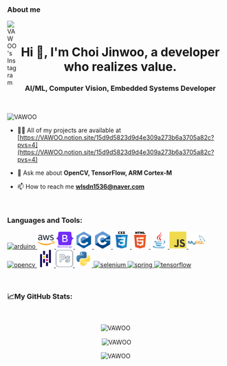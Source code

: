 ### About me
<a href="https://instagram.com/woo.ing_" target="_blank">
  <img align="left" alt="VAWOO's Instagram" width="22px" src="https://raw.githubusercontent.com/hussainweb/hussainweb/main/icons/instagram.png" />
</a>
<br />

<h1 align="center">Hi 👋, I'm Choi Jinwoo, a developer who realizes value.</h1>
<h3 align="center">AI/ML, Computer Vision, Embedded Systems Developer</h3>
<br />

<p align="left"> <img src="https://komarev.com/ghpvc/?username=VAWOO&label=Profile%20views&color=0e75b6&style=flat" alt="VAWOO" /></p>

- 👨‍💻 All of my projects are available at [https://VAWOO.notion.site/15d9d5823d9d4e309a273b6a3705a82c?pvs=4](https://VAWOO.notion.site/15d9d5823d9d4e309a273b6a3705a82c?pvs=4)

- 💬 Ask me about **OpenCV, TensorFlow, ARM Cortex-M**

- 📫 How to reach me **wlsdn1536@naver.com**
<br />

<h3 align="left">Languages and Tools:</h3>
<p align="left"> <a href="https://www.arduino.cc/" target="_blank" rel="noreferrer"> <img src="https://cdn.worldvectorlogo.com/logos/arduino-1.svg" alt="arduino" width="40" height="40"/> </a> <a href="https://aws.amazon.com" target="_blank" rel="noreferrer"> <img src="https://raw.githubusercontent.com/devicons/devicon/master/icons/amazonwebservices/amazonwebservices-original-wordmark.svg" alt="aws" width="40" height="40"/> </a> <a href="https://getbootstrap.com" target="_blank" rel="noreferrer"> <img src="https://raw.githubusercontent.com/devicons/devicon/master/icons/bootstrap/bootstrap-plain-wordmark.svg" alt="bootstrap" width="40" height="40"/> </a> <a href="https://www.cprogramming.com/" target="_blank" rel="noreferrer"> <img src="https://raw.githubusercontent.com/devicons/devicon/master/icons/c/c-original.svg" alt="c" width="40" height="40"/> </a> <a href="https://www.w3schools.com/cpp/" target="_blank" rel="noreferrer"> <img src="https://raw.githubusercontent.com/devicons/devicon/master/icons/cplusplus/cplusplus-original.svg" alt="cplusplus" width="40" height="40"/> </a> <a href="https://www.w3schools.com/css/" target="_blank" rel="noreferrer"> <img src="https://raw.githubusercontent.com/devicons/devicon/master/icons/css3/css3-original-wordmark.svg" alt="css3" width="40" height="40"/> </a> <a href="https://www.w3.org/html/" target="_blank" rel="noreferrer"> <img src="https://raw.githubusercontent.com/devicons/devicon/master/icons/html5/html5-original-wordmark.svg" alt="html5" width="40" height="40"/> </a> <a href="https://www.java.com" target="_blank" rel="noreferrer"> <img src="https://raw.githubusercontent.com/devicons/devicon/master/icons/java/java-original.svg" alt="java" width="40" height="40"/> </a> <a href="https://developer.mozilla.org/en-US/docs/Web/JavaScript" target="_blank" rel="noreferrer"> <img src="https://raw.githubusercontent.com/devicons/devicon/master/icons/javascript/javascript-original.svg" alt="javascript" width="40" height="40"/> </a> <a href="https://www.mysql.com/" target="_blank" rel="noreferrer"> <img src="https://raw.githubusercontent.com/devicons/devicon/master/icons/mysql/mysql-original-wordmark.svg" alt="mysql" width="40" height="40"/> </a> <a href="https://opencv.org/" target="_blank" rel="noreferrer"> <img src="https://www.vectorlogo.zone/logos/opencv/opencv-icon.svg" alt="opencv" width="40" height="40"/> </a> <a href="https://pandas.pydata.org/" target="_blank" rel="noreferrer"> <img src="https://raw.githubusercontent.com/devicons/devicon/2ae2a900d2f041da66e950e4d48052658d850630/icons/pandas/pandas-original.svg" alt="pandas" width="40" height="40"/> </a> <a href="https://www.photoshop.com/en" target="_blank" rel="noreferrer"> <img src="https://raw.githubusercontent.com/devicons/devicon/master/icons/photoshop/photoshop-line.svg" alt="photoshop" width="40" height="40"/> </a> <a href="https://www.python.org" target="_blank" rel="noreferrer"> <img src="https://raw.githubusercontent.com/devicons/devicon/master/icons/python/python-original.svg" alt="python" width="40" height="40"/> </a> <a href="https://www.selenium.dev" target="_blank" rel="noreferrer"> <img src="https://raw.githubusercontent.com/detain/svg-logos/780f25886640cef088af994181646db2f6b1a3f8/svg/selenium-logo.svg" alt="selenium" width="40" height="40"/> </a> <a href="https://spring.io/" target="_blank" rel="noreferrer"> <img src="https://www.vectorlogo.zone/logos/springio/springio-icon.svg" alt="spring" width="40" height="40"/> </a> <a href="https://www.tensorflow.org" target="_blank" rel="noreferrer"> <img src="https://www.vectorlogo.zone/logos/tensorflow/tensorflow-icon.svg" alt="tensorflow" width="40" height="40"/> </a> </p>
<br />

<h3 align="left">📈My GitHub Stats:</h3>
<br />
<p  align="center"><img align="center" src="https://github-readme-stats.vercel.app/api/top-langs?username=VAWOO&show_icons=true&theme=gotham&locale=en&layout=compact" alt="VAWOO" /></p>
<p  align="center">&nbsp;<img align="center" src="https://github-readme-stats.vercel.app/api?username=VAWOO&show_icons=true&theme=gotham&locale=en" alt="VAWOO" /></p>
<p  align="center"><img align="center" src="https://github-readme-streak-stats.herokuapp.com/?user=VAWOO&theme=gotham" alt="VAWOO" /></p>
